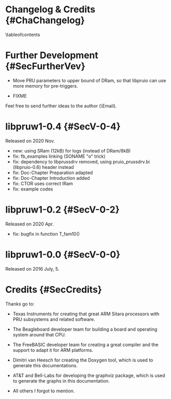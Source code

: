 Changelog & Credits {#ChaChangelog}
===================
\tableofcontents


# Further Development {#SecFurtherVev}

- Move PRU parameters to upper bound of DRam, so that libpruio can use
  more memory for pre-triggers.

- FIXME

Feel free to send further ideas to the author (\Email).


# libpruw1-0.4 {#SecV-0-4}

Released on 2020 Nov.

- new: using SRam (12kB) for logs (instead of DRam/8kB)
- fix: fb_examples linking (SONAME "o" trick)
- fix: dependency to libprussdrv removed, using pruio_prussdrv.bi (libpruio-0.6) header instead
- fix: Doc-Chapter Preparation adapted
- fix: Doc-Chapter Introduction added
- fix: CTOR uses correct IRam
- fix: example codes

# libpruw1-0.2 {#SecV-0-2}

Released on 2020 Apr.

- fix: bugfix in function T_fam10()

# libpruw1-0.0 {#SecV-0-0}

Released on 2016 July, 5.


# Credits  {#SecCredits}

Thanks go to:

- Texas Instruments for creating that great ARM Sitara processors with
  PRU subsystems and related software.

- The Beagleboard developer team for building a board and operating
  system around that CPU.

- The FreeBASIC developer team for creating a great compiler and the
  support to adapt it for ARM platforms.

- Dimitri van Heesch for creating the Doxygen tool, which is used to
  generate this documentations.

- AT&T and Bell-Labs for developing the graphviz package, which is used
  to generate the graphs in this documentation.

- All others I forgot to mention.
